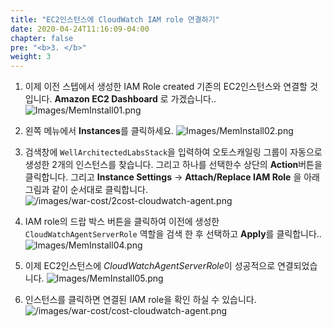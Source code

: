 ```yaml
---
title: "EC2인스턴스에 CloudWatch IAM role 연결하기"
date: 2020-04-24T11:16:09-04:00
chapter: false
pre: "<b>3. </b>"
weight: 3
---
```


1. 이제 이전 스텝에서 생성한 IAM Role created 기존의 EC2인스턴스와 연결할 것입니다. **Amazon EC2 Dashboard** 로 가겠습니다..
![Images/MemInstall01.png](/cost/200_aws_resource_optimization/Images/MemInstall01.png)

2. 왼쪽 메뉴에서 **Instances**를 클릭하세요.
![Images/MemInstall02.png](/cost/200_aws_resource_optimization/Images/MemInstall02.png)

4. 검색창에 `WellArchitectedLabsStack`을 입력하여 오토스캐일링 그룹이 자동으로 생성한 2개의 인스턴스를 찾습니다. 그리고 하나를 선택한수 상단의 **Action**버튼을 클릭합니다. 그리고 **Instance Settings** -> **Attach/Replace IAM Role** 을 아래 그림과 같이 순서대로 클릭합니다.
![/images/war-cost/2cost-cloudwatch-agent.png](/images/war-cost/cost-cloudwatch-agent2.png)

5. IAM role의 드랍 박스 버튼을 클릭하여 이전에 생성한 `CloudWatchAgentServerRole` 역할을 검색 한 후 선택하고 **Apply**를 클릭합니다..
![Images/MemInstall04.png](/cost/200_aws_resource_optimization/Images/MemInstall04.png)

6. 이제 EC2인스턴스에 *CloudWatchAgentServerRole*이 성공적으로 연결되었습니다.
![Images/MemInstall05.png](/cost/200_aws_resource_optimization/Images/MemInstall05.png)

7. 인스턴스를 클릭하면 연결된 IAM role을 확인 하실 수 있습니다.
![/images/war-cost/cost-cloudwatch-agent.png](/images/war-cost/cost-cloudwatch-agent-check.png)

